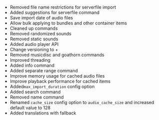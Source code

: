 - Removed file name restrictions for serverfile import
- Added suggestions for serverfile command
- Save import date of audio files
- Allow bulk applying to bundles and other container items
- Cleaned up commands
- Removed randomized sounds
- Removed static sounds
- Added audio player API
- Change versioning to <modversion>+<minecraftversion>
- Removed musicdisc and goathorn commands
- Improved threading
- Added info command
- Added separate range command
- Improve memory usage for cached audio files
- Improve playback performance for cached items
- Added`max_import_duration` config option
- Added search command
- Removed name command
- Renamed `cache_size` config option to `audio_cache_size` and increased default value to 128
- Added translations with fallback
